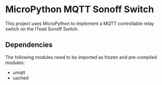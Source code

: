MicroPython MQTT Sonoff Switch
==============================
This project uses MicroPython to implement a MQTT controllable relay switch
on the ITead Sonoff Switch.

Dependencies
------------
The following modules need to be imported as frozen and pre-compiled modules:
 * umqtt
 * usched
